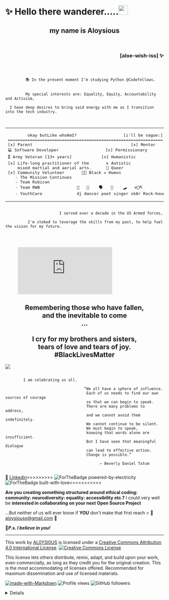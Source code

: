 # ✨ Hello there wanderer.....<img src="https://raw.githubusercontent.com/MartinHeinz/MartinHeinz/master/wave.gif" width="30px">
<h2 align="center">my name is Aloysious</h2><br>
<h3 align="right">[aloe-wish-iss] ✨</h3>

<pre><code>  
<br>
         📚 In the present moment I’m studying Python @Codefellows. 
  

         My special interests are: Equality, Equity, Accountability and Activism,

  I have deep desires to bring said energy with me as I transition into the tech industry.<br>

</code></pre>

<table align="center"><tr><td>

<pre>
        okay butLike whoAmI?                   [i'll be vague:]
===============================================================
[x] Parent                                        [x] Mentor 
💻 Software Developer                   [x] Permissionary
🎖️ Army Veteran [13+ years]            [x] Humanistic
[x] Life-long practitioner of the       ♿ Autistic
    mixed martial and aerial arts.      🌈 Queer 
[x] Community Volunteer       ✊🏾 Black = Humxn
   - The Mission Continues  
   - Team Rubicon           
   - Team RWB               🎼   🕺    🗣️   🎤    🛹   ⚒️💎⛏️
   - YouthCare              dj dancer poet singer sk8r Rock-hound
</pre> 
</td></tr></table>

<pre><code>
                        I served over a decade in the US Armed forces,

          I'm stoked to leverage the skills from my past, to help fuel the vision for my future.
  
</code></pre>

<br>

<figure><embed src="https://wakatime.com/share/@96a2f4d4-834f-47cd-a8b3-a8acae05f335/946e2fac-6cf6-4830-828d-23a3c9bc6076.svg"></embed></figure>

<section id="blackHistoryMonth">
<p align="center"> 
<h2 align="center">Remembering those who have fallen,<br> 
and the inevitable to come<br>...<br>
<br>I cry for my brothers and sisters,<br> 
tears of love and tears of joy.<br>
#BlackLivesMatter</h2>
<a href="https://caplanc.org"><img src="https://caplanc.org/wp-content/uploads/2021/02/BHM.jpg" /></a>

<pre><code>
        I am celebrating us all.

                                   “We all have a sphere of influence. 
                                    Each of us needs to find our own sources of courage 
                                    so that we can begin to speak. 
                                    There are many problems to address, 
                                    and we cannot avoid them indefinitely. 
                                    We cannot continue to be silent. 
                                    We must begin to speak, 
                                    knowing that words alone are insufficient. 
                                    But I have seen that meaningful dialogue 
                                    can lead to effective action. 
                                    Change is possible.”

                                          ― Beverly Daniel Tatum
   
</code></pre>

</section>

💼 [Linkedin](https://www.linkedin.com/in/a-todd-charliemike/)>>>>>>>>> ![ForTheBadge powered-by-electricity](http://ForTheBadge.com/images/badges/powered-by-electricity.svg) ![ForTheBadge built-with-love](http://ForTheBadge.com/images/badges/built-with-love.svg)<<<<<<<<<<<

**Are you creating something structured around ethical coding: community: neurodiversity: equality: accessibility etc.?** I could very well be **interested in collaborating on your next Open Source Project**

...But neither of us will ever know if **YOU** don't make that first reach > :email: [aloysiousx@gmail.com](mailto:aloysiousx@gmail.com) :email:

👾***P.s. I believe in you!***

---

This work by <a xmlns:cc="http://creativecommons.org/ns#" href="https://github.com/AL0YSI0US/" property="cc:attributionName" rel="cc:attributionURL">AL0YSI0US</a> is licensed under a <a rel="license" href="http://creativecommons.org/licenses/by/4.0/">Creative Commons Attribution 4.0 International License</a>. <a rel="license" href="http://creativecommons.org/licenses/by/4.0/"><img alt="Creative Commons License" style="border-width:0" src="https://i.creativecommons.org/l/by/4.0/88x31.png" /></a><br />

This license lets others distribute, remix, adapt, and build upon your work, even commercially, as long as they credit you for the original creation. This is the most accommodating of licenses offered. Recommended for maximum dissemination and use of licensed materials.

[![made-with-Markdown](https://img.shields.io/badge/Made%20with-Markdown-1f425f.svg)](http://commonmark.org) ![Profile views](https://gpvc.arturio.dev/AL0YSI0US) ![GitHub followers](https://img.shields.io/github/followers/AL0YSI0US.svg?style=social&label=Follow&maxAge=2592000) <details>


<!---To make an inline link open in a new tab, you can add {:target="_blank"} to the end. Ex: [Text to display](link){:target="_blank"}

<!---<| Default aligned | Left aligned | Center aligned  | Right aligned  |
|-----------------|:-------------|:---------------:|---------------:|
| First body part | Second cell  | Third cell      | fourth cell    |
| Second line     | foo          | **strong**      | baz            |
| Third line      | quux         | baz             | bar            |
|-----------------+--------------+-----------------+----------------|
| Second body     |              |                 |                |
| 2nd line        |              |                 |                |
|-----------------+--------------+-----------------+----------------|
| Third body      |              |                 | Foo            |
{: .custom-class #custom-id}
- 😄 Pronouns: ... <they></them>  ;)
- 💬 💯 🤣 📈 ⚡ 🔘 🚶🏿‍♂️ 🚀 🕺 📫 🚧 🎨 ✨ ‼️ ✉️  🌟 🔧 💼 💻 ⚠️


<!-- =Email /Social Media============= Icons8 <<add to theNuanceGuide
<p align="center">                           [Will need Images in order to render]
<a href="https://www.linkedin.com/in/charlie-mike/" target="_blank"><img height="30" src="findapngfile"></a>  
<a href="mailto:aloysiousx@gmail.com" target="_blank"><img height="30" src="./images/gmail.png"></a>  
<a href="https://twitter.com/AL0YSI0US" target="_blank"><img height="30" src="findapngfile"></a>  
</p> Thanks Hexx for pointing me towards icons8 I really like these > |||| bars under your github profile picture! 💯
-->

<!---<<pre><code>  
                                            


                    
                      
                                                         EDIT CODE HERE


              

               
                                                                     
<!---<</code></pre>
